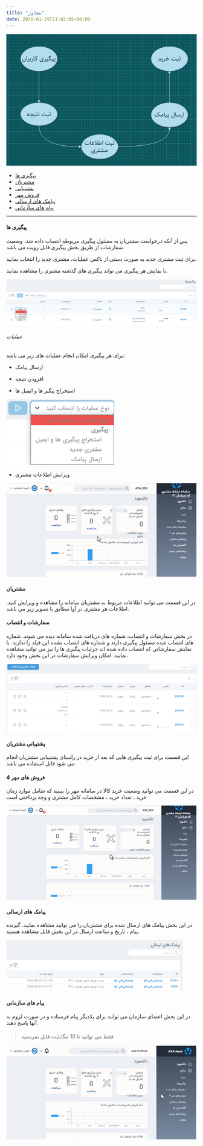 ```yaml
---
title: "مشاور"
date: 2020-01-29T11:02:05+06:00
---
```


![](advicermap.png)

- [پیگیری ها](#پیگیری-ها)
- [مشتریان](#مشتریان)
- [پشتیبانی](#پشتیبانی-مشتریان)
- [فروش مهر](#فروش-های-مهر-4)
- [پیامک های ارسالی](#پیامک-های-ارسالی)
- [پیام های سازمانی](#پیام-های-سازمانی)

---

#### پیگیری ها

پس از آنکه درخواست مشتریان به مسئول پیگیری مربوطه انتصاب داده شد، وضعیت سفارشات از طریق بخش پیگیری قابل رویت می باشد.

برای ثبت مشتری جدید به صورت دستی از باکس عملیات، مشتری جدید را انتخاب نمایید.

با نمایش هر پیگیری می تواند پیگیری های گذشته مشتری را مشاهده نمایید.

![پیگیری ها](followup1.png)

###### عملیات

برای هر پیگیری امکان انجام عملیات های زیر می باشد:

- ارسال پیامک

- افزودن نتیجه

- استخراج پیگیر ها و ایمیل ها

![عملیات ها](action.png)

- ویرایش اطلاعات مشتری

![اطلاعات مشتری](pigiri.gif)

#### مشتریان

در این قسمت می توانید اطلاعات مربوط به مشتریان سامانه را مشاهده و ویرایش کنید. اطلاعات هر مشتری در آوا مطابق با تصویر زیر می باشد.

#### سفارشات و انتصاب

در بخش سفارشات و انتصاب، شماره های دریافت شده سامانه دیده می شوند. شماره های انتصاب شده مسئول پیگیری دارند و شماره های انتصاب نشده این فیلد را ندارند.
با نمایش سفارشاتی که انتصاب داده شده اند جزئیات پیگیری ها را نیز می توانید مشاهده نمایید.
امکان ویرایش سفارشات در این بخش وجود دارد.

![سفارشات](sefaresh.png)

#### پشتیبانی مشتریان

این قسمت برای ثبت پیگیری هایی که بعد از خرید در راستای پشتیبانی مشتریان انجام می شود قابل استفاده می باشد.

#### فروش های مهر 4

در این قسمت می توانید وضعیت خرید کالا در سامانه مهر را ببینید که شامل موارد زمان خرید ، تعداد خرید ، مشخصات کامل مشتری و وجه پرداختی است

![فروش های مهر](frushmehr.gif)

#### پیامک های ارسالی

در این بخش پیامک های ارسال شده برای مشتریان را می توانید مشاهده نمایید. گیرنده پیام ، تاریخ و ساعت ارسال در این بخش قابل مشاهده هستند.

![پیامک ها](messages.png)

#### پیام های سازمانی

در این بخش اعضای سازمان می توانند برای یکدیگر پیام فرستاده و در صورت لزوم به آنها پاسخ دهند.
> <i class='fas fa-ban' style='font-size:20px;color:gray;margin-left:15px'></i>
> فقط می توانید تا 10 مگابایت فایل بفرستید

![پیام سازمانی](smssazman.gif)
